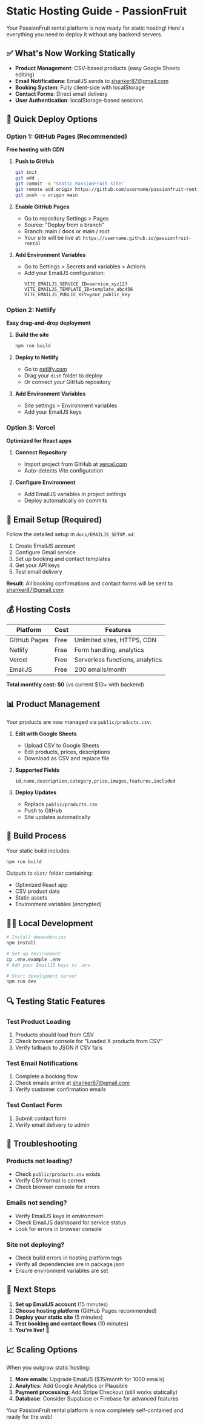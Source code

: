 # Static Hosting Guide - PassionFruit

Your PassionFruit rental platform is now ready for static hosting! Here's everything you need to deploy it without any backend servers.

## ✅ What's Now Working Statically

- **Product Management**: CSV-based products (easy Google Sheets editing)
- **Email Notifications**: EmailJS sends to shanker87@gmail.com
- **Booking System**: Fully client-side with localStorage
- **Contact Forms**: Direct email delivery
- **User Authentication**: localStorage-based sessions

## 🚀 Quick Deploy Options

### Option 1: GitHub Pages (Recommended)
**Free hosting with CDN**

1. **Push to GitHub**
   ```bash
   git init
   git add .
   git commit -m "Static PassionFruit site"
   git remote add origin https://github.com/username/passionfruit-rental
   git push -u origin main
   ```

2. **Enable GitHub Pages**
   - Go to repository Settings > Pages
   - Source: "Deploy from a branch"
   - Branch: main / docs or main / root
   - Your site will be live at: `https://username.github.io/passionfruit-rental`

3. **Add Environment Variables**
   - Go to Settings > Secrets and variables > Actions
   - Add your EmailJS configuration:
     ```
     VITE_EMAILJS_SERVICE_ID=service_xyz123
     VITE_EMAILJS_TEMPLATE_ID=template_abc456
     VITE_EMAILJS_PUBLIC_KEY=your_public_key
     ```

### Option 2: Netlify
**Easy drag-and-drop deployment**

1. **Build the site**
   ```bash
   npm run build
   ```

2. **Deploy to Netlify**
   - Go to [netlify.com](https://netlify.com)
   - Drag your `dist` folder to deploy
   - Or connect your GitHub repository

3. **Add Environment Variables**
   - Site settings > Environment variables
   - Add your EmailJS keys

### Option 3: Vercel
**Optimized for React apps**

1. **Connect Repository**
   - Import project from GitHub at [vercel.com](https://vercel.com)
   - Auto-detects Vite configuration

2. **Configure Environment**
   - Add EmailJS variables in project settings
   - Deploy automatically on commits

## 📧 Email Setup (Required)

Follow the detailed setup in `docs/EMAILJS_SETUP.md`:

1. Create EmailJS account
2. Configure Gmail service
3. Set up booking and contact templates
4. Get your API keys
5. Test email delivery

**Result**: All booking confirmations and contact forms will be sent to shanker87@gmail.com

## 💰 Hosting Costs

| Platform | Cost | Features |
|----------|------|----------|
| GitHub Pages | Free | Unlimited sites, HTTPS, CDN |
| Netlify | Free | Form handling, analytics |
| Vercel | Free | Serverless functions, analytics |
| EmailJS | Free | 200 emails/month |

**Total monthly cost: $0** (vs current $10+ with backend)

## 📊 Product Management

Your products are now managed via `public/products.csv`:

1. **Edit with Google Sheets**
   - Upload CSV to Google Sheets
   - Edit products, prices, descriptions
   - Download as CSV and replace file

2. **Supported Fields**
   ```csv
   id,name,description,category,price,images,features,included
   ```

3. **Deploy Updates**
   - Replace `public/products.csv`
   - Push to GitHub
   - Site updates automatically

## 🔧 Build Process

Your static build includes:

```bash
npm run build
```

Outputs to `dist/` folder containing:
- Optimized React app
- CSV product data
- Static assets
- Environment variables (encrypted)

## 🏃‍♂️ Local Development

```bash
# Install dependencies
npm install

# Set up environment
cp .env.example .env
# Add your EmailJS keys to .env

# Start development server
npm run dev
```

## 🔍 Testing Static Features

### Test Product Loading
1. Products should load from CSV
2. Check browser console for "Loaded X products from CSV"
3. Verify fallback to JSON if CSV fails

### Test Email Notifications
1. Complete a booking flow
2. Check emails arrive at shanker87@gmail.com
3. Verify customer confirmation emails

### Test Contact Form
1. Submit contact form
2. Verify email delivery to admin

## 🚨 Troubleshooting

### Products not loading?
- Check `public/products.csv` exists
- Verify CSV format is correct
- Check browser console for errors

### Emails not sending?
- Verify EmailJS keys in environment
- Check EmailJS dashboard for service status
- Look for errors in browser console

### Site not deploying?
- Check build errors in hosting platform logs
- Verify all dependencies are in package.json
- Ensure environment variables are set

## 🎯 Next Steps

1. **Set up EmailJS account** (15 minutes)
2. **Choose hosting platform** (GitHub Pages recommended)
3. **Deploy your static site** (5 minutes)
4. **Test booking and contact flows** (10 minutes)
5. **You're live!** 🎉

## 📈 Scaling Options

When you outgrow static hosting:

1. **More emails**: Upgrade EmailJS ($15/month for 1000 emails)
2. **Analytics**: Add Google Analytics or Plausible
3. **Payment processing**: Add Stripe Checkout (still works statically)
4. **Database**: Consider Supabase or Firebase for advanced features

Your PassionFruit rental platform is now completely self-contained and ready for the web!